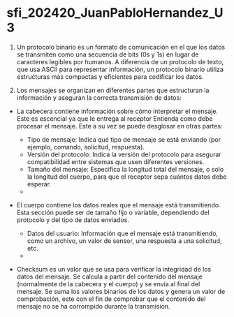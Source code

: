 # sfi_202420_JuanPabloHernandez_U3
 
1. Un protocolo binario es un formato de comunicación en el que los datos se transmiten como una secuencia de bits (0s y 1s) en lugar de caracteres legibles por humanos. A diferencia de un protocolo de texto, que usa ASCII para representar información, un protocolo binario utiliza estructuras más compactas y eficientes para codificar los datos.

2. Los mensajes se organizan en diferentes partes que estructuran la información y aseguran la correcta transmisión de datos:
- La cabecera contiene información sobre cómo interpretar el mensaje. Este es escencial ya que le entrega al receptor Entienda como debe procesar el mensaje. Este a su vez se puede desglosar en otras partes:
    - Tipo de mensaje: Indica qué tipo de mensaje se está enviando (por ejemplo, comando, solicitud, respuesta).
    - Versión del protocolo: Indica la versión del protocolo para asegurar compatibilidad entre sistemas que usen diferentes versiones.
    - Tamaño del mensaje: Especifica la longitud total del mensaje, o solo la longitud del cuerpo, para que el receptor sepa cuántos datos debe esperar.
    - 

- El cuerpo contiene los datos reales que el mensaje está transmitiendo. Esta sección puede ser de tamaño fijo o variable, dependiendo del protocolo y del tipo de datos enviados.
    - Datos del usuario: Información que el mensaje está transmitiendo, como un archivo, un valor de sensor, una respuesta a una solicitud, etc.
    - 

- Checksum es un valor que se usa para verificar la integridad de los datos del mensaje. Se calcula a partir del contenido del mensaje (normalmente de la cabecera y el cuerpo) y se envía al final del mensaje. Se suma los valores binarios de los datos y genera un valor de comprobación, este con el fin de comprobar que el contenido del mensaje no se ha corrompido durante la transmision.
